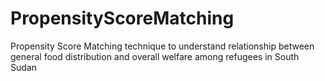 # PropensityScoreMatching
Propensity Score Matching technique to understand relationship between general food distribution and overall welfare among refugees in South Sudan
